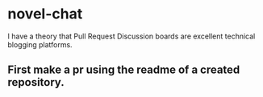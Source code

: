 # novel-chat

I have a theory that Pull Request Discussion boards are excellent technical blogging platforms. 


## First make a pr using the readme of a created repository. 


